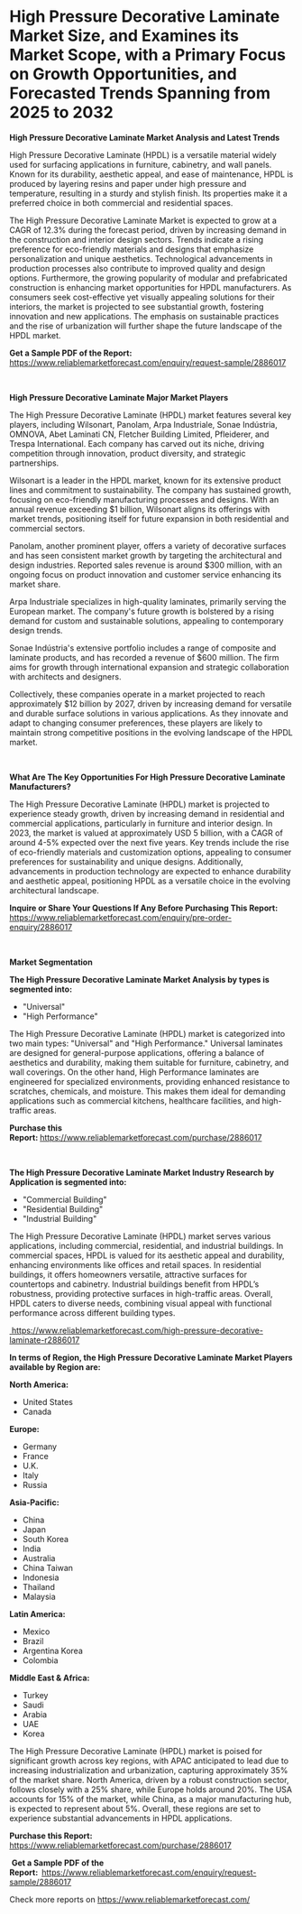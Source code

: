 <p><h1>High Pressure Decorative Laminate Market Size, and Examines its Market Scope, with a Primary Focus on Growth Opportunities, and Forecasted Trends Spanning from 2025 to 2032</h1></p><p><strong>High Pressure Decorative Laminate Market Analysis and Latest Trends</strong></p>
<p><p>High Pressure Decorative Laminate (HPDL) is a versatile material widely used for surfacing applications in furniture, cabinetry, and wall panels. Known for its durability, aesthetic appeal, and ease of maintenance, HPDL is produced by layering resins and paper under high pressure and temperature, resulting in a sturdy and stylish finish. Its properties make it a preferred choice in both commercial and residential spaces.</p><p>The High Pressure Decorative Laminate Market is expected to grow at a CAGR of 12.3% during the forecast period, driven by increasing demand in the construction and interior design sectors. Trends indicate a rising preference for eco-friendly materials and designs that emphasize personalization and unique aesthetics. Technological advancements in production processes also contribute to improved quality and design options. Furthermore, the growing popularity of modular and prefabricated construction is enhancing market opportunities for HPDL manufacturers. As consumers seek cost-effective yet visually appealing solutions for their interiors, the market is projected to see substantial growth, fostering innovation and new applications. The emphasis on sustainable practices and the rise of urbanization will further shape the future landscape of the HPDL market.</p></p>
<p><strong>Get a Sample PDF of the Report:&nbsp;</strong> <a href="https://www.reliablemarketforecast.com/enquiry/request-sample/2886017?utm_campaign=2755&utm_medium=2&utm_source=Github&utm_content=ia&utm_term=13032025&utm_id=high-pressure-decorative-laminate">https://www.reliablemarketforecast.com/enquiry/request-sample/2886017</a></p>
<p>&nbsp;</p>
<p><strong>High Pressure Decorative Laminate Major Market Players</strong></p>
<p><p>The High Pressure Decorative Laminate (HPDL) market features several key players, including Wilsonart, Panolam, Arpa Industriale, Sonae Indústria, OMNOVA, Abet Laminati CN, Fletcher Building Limited, Pfleiderer, and Trespa International. Each company has carved out its niche, driving competition through innovation, product diversity, and strategic partnerships.</p><p>Wilsonart is a leader in the HPDL market, known for its extensive product lines and commitment to sustainability. The company has sustained growth, focusing on eco-friendly manufacturing processes and designs. With an annual revenue exceeding $1 billion, Wilsonart aligns its offerings with market trends, positioning itself for future expansion in both residential and commercial sectors.</p><p>Panolam, another prominent player, offers a variety of decorative surfaces and has seen consistent market growth by targeting the architectural and design industries. Reported sales revenue is around $300 million, with an ongoing focus on product innovation and customer service enhancing its market share.</p><p>Arpa Industriale specializes in high-quality laminates, primarily serving the European market. The company's future growth is bolstered by a rising demand for custom and sustainable solutions, appealing to contemporary design trends.</p><p>Sonae Indústria's extensive portfolio includes a range of composite and laminate products, and has recorded a revenue of $600 million. The firm aims for growth through international expansion and strategic collaboration with architects and designers.</p><p>Collectively, these companies operate in a market projected to reach approximately $12 billion by 2027, driven by increasing demand for versatile and durable surface solutions in various applications. As they innovate and adapt to changing consumer preferences, these players are likely to maintain strong competitive positions in the evolving landscape of the HPDL market.</p></p>
<p>&nbsp;</p>
<p><strong>What Are The Key Opportunities For High Pressure Decorative Laminate Manufacturers?</strong></p>
<p><p>The High Pressure Decorative Laminate (HPDL) market is projected to experience steady growth, driven by increasing demand in residential and commercial applications, particularly in furniture and interior design. In 2023, the market is valued at approximately USD 5 billion, with a CAGR of around 4-5% expected over the next five years. Key trends include the rise of eco-friendly materials and customization options, appealing to consumer preferences for sustainability and unique designs. Additionally, advancements in production technology are expected to enhance durability and aesthetic appeal, positioning HPDL as a versatile choice in the evolving architectural landscape.</p></p>
<p><strong>Inquire or Share Your Questions If Any Before Purchasing This Report:</strong> <a href="https://www.reliablemarketforecast.com/enquiry/pre-order-enquiry/2886017?utm_campaign=2755&utm_medium=2&utm_source=Github&utm_content=ia&utm_term=13032025&utm_id=high-pressure-decorative-laminate">https://www.reliablemarketforecast.com/enquiry/pre-order-enquiry/2886017</a></p>
<p>&nbsp;</p>
<p><strong>Market Segmentation</strong></p>
<p><strong>The High Pressure Decorative Laminate Market Analysis by types is segmented into:</strong></p>
<p><ul><li>"Universal"</li><li>"High Performance"</li></ul></p>
<p><p>The High Pressure Decorative Laminate (HPDL) market is categorized into two main types: "Universal" and "High Performance." Universal laminates are designed for general-purpose applications, offering a balance of aesthetics and durability, making them suitable for furniture, cabinetry, and wall coverings. On the other hand, High Performance laminates are engineered for specialized environments, providing enhanced resistance to scratches, chemicals, and moisture. This makes them ideal for demanding applications such as commercial kitchens, healthcare facilities, and high-traffic areas.</p></p>
<p><strong>Purchase this Report:&nbsp;</strong><a href="https://www.reliablemarketforecast.com/purchase/2886017?utm_campaign=2755&utm_medium=2&utm_source=Github&utm_content=ia&utm_term=13032025&utm_id=high-pressure-decorative-laminate">https://www.reliablemarketforecast.com/purchase/2886017</a></p>
<p>&nbsp;</p>
<p><strong>The High Pressure Decorative Laminate Market Industry Research by Application is segmented into:</strong></p>
<p><ul><li>"Commercial Building"</li><li>"Residential Building"</li><li>"Industrial Building"</li></ul></p>
<p><p>The High Pressure Decorative Laminate (HPDL) market serves various applications, including commercial, residential, and industrial buildings. In commercial spaces, HPDL is valued for its aesthetic appeal and durability, enhancing environments like offices and retail spaces. In residential buildings, it offers homeowners versatile, attractive surfaces for countertops and cabinetry. Industrial buildings benefit from HPDL’s robustness, providing protective surfaces in high-traffic areas. Overall, HPDL caters to diverse needs, combining visual appeal with functional performance across different building types.</p></p>
<p><a href="https://www.reliablemarketforecast.com/high-pressure-decorative-laminate-r2886017?utm_campaign=2755&utm_medium=2&utm_source=Github&utm_content=ia&utm_term=13032025&utm_id=high-pressure-decorative-laminate">&nbsp;https://www.reliablemarketforecast.com/high-pressure-decorative-laminate-r2886017</a></p>
<p><strong>In terms of Region, the High Pressure Decorative Laminate Market Players available by Region are:</strong></p>
<p>
    <p> <strong> North America: </strong>
        <ul>
            <li>United States</li>
            <li>Canada</li>
        </ul>
        </p> 
    <p> <strong> Europe: </strong>
        <ul>
            <li>Germany</li>
            <li>France</li>
            <li>U.K.</li>
            <li>Italy</li>
            <li>Russia</li>
        </ul>
        </p> 
    <p> <strong> Asia-Pacific: </strong>
        <ul>
            <li>China</li>
            <li>Japan</li>
            <li>South Korea</li>
            <li>India</li>
            <li>Australia</li>
            <li>China Taiwan</li>
            <li>Indonesia</li>
            <li>Thailand</li>
            <li>Malaysia</li>
        </ul>
        </p> 
    <p> <strong> Latin America: </strong>
        <ul>
            <li>Mexico</li>
            <li>Brazil</li>
            <li>Argentina Korea</li>
            <li>Colombia</li>
        </ul>
        </p> 
    <p> <strong> Middle East & Africa: </strong>
        <ul>
            <li>Turkey</li>
            <li>Saudi</li>
            <li>Arabia</li>
            <li>UAE</li>
            <li>Korea</li>
        </ul>
    </p>
    </p>
<p><p>The High Pressure Decorative Laminate (HPDL) market is poised for significant growth across key regions, with APAC anticipated to lead due to increasing industrialization and urbanization, capturing approximately 35% of the market share. North America, driven by a robust construction sector, follows closely with a 25% share, while Europe holds around 20%. The USA accounts for 15% of the market, while China, as a major manufacturing hub, is expected to represent about 5%. Overall, these regions are set to experience substantial advancements in HPDL applications.</p></p>
<p><strong>Purchase this Report: </strong><a href="https://www.reliablemarketforecast.com/purchase/2886017?utm_campaign=2755&utm_medium=2&utm_source=Github&utm_content=ia&utm_term=13032025&utm_id=high-pressure-decorative-laminate">https://www.reliablemarketforecast.com/purchase/2886017</a></p>
<p>&nbsp;<strong>Get a Sample PDF of the Report:&nbsp;&nbsp;</strong><a href="https://www.reliablemarketforecast.com/enquiry/request-sample/2886017?utm_campaign=2755&utm_medium=2&utm_source=Github&utm_content=ia&utm_term=13032025&utm_id=high-pressure-decorative-laminate">https://www.reliablemarketforecast.com/enquiry/request-sample/2886017</a></p>
<p><strong></strong></p>
<p>Check more reports on <a href="https://www.reliablemarketforecast.com/?utm_campaign=2755&utm_medium=2&utm_source=Github&utm_content=ia&utm_term=13032025&utm_id=high-pressure-decorative-laminate">https://www.reliablemarketforecast.com/</a></p>